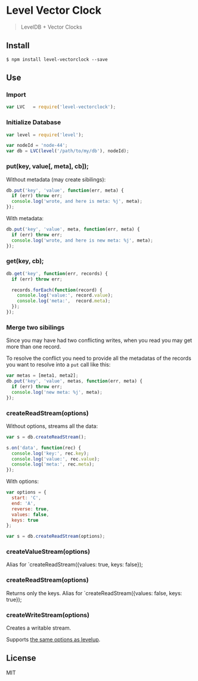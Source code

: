 # Level Vector Clock

> LevelDB + Vector Clocks

## Install

```
$ npm install level-vectorclock --save
```

## Use

### Import

```javascript
var LVC   = require('level-vectorclock');
```


### Initialize Database

```javascript
var level = require('level');

var nodeId = 'node-44';
var db = LVC(level('/path/to/my/db'), nodeId);
```

### put(key, value[, meta], cb]);

Without metadata (may create sibilings):

```javascript
db.put('key', 'value', function(err, meta) {
  if (err) throw err;
  console.log('wrote, and here is meta: %j', meta);
});
```

With metadata:


```javascript
db.put('key', 'value', meta, function(err, meta) {
  if (err) throw err;
  console.log('wrote, and here is new meta: %j', meta);
});
```

### get(key, cb);

```javascript
db.get('key', function(err, records) {
  if (err) throw err;

  records.forEach(function(record) {
    console.log('value:', record.value);
    console.log('meta:',  record.meta);
  });
});
```

### Merge two sibilings

Since you may have had two conflicting writes, when you read you may get more than one record.

To resolve the conflict you need to provide all the metadatas of the records you want to resolve into a `put` call like this:


```javascript
var metas = [meta1, meta2];
db.put('key', 'value', metas, function(err, meta) {
  if (err) throw err;
  console.log('new meta: %j', meta);
});
```


### createReadStream(options)

Without options, streams all the data:

```javascript
var s = db.createReadStream();

s.on('data', function(rec) {
  console.log('key:', rec.key);
  console.log('value:', rec.value);
  console.log('meta:', rec.meta);
});
```

With options:

```javascript
var options = {
  start: 'C',
  end: 'A',
  reverse: true,
  values: false,
  keys: true
};

var s = db.createReadStream(options);
```

### createValueStream(options)

Alias for `createReadStream({values: true, keys: false});

### createReadStream(options)

Returns only the keys. Alias for `createReadStream({values: false, keys: true});


### createWriteStream(options)

Creates a writable stream.

Supports [the same options as levelup](https://github.com/rvagg/node-levelup#createWriteStream).

## License

MIT
